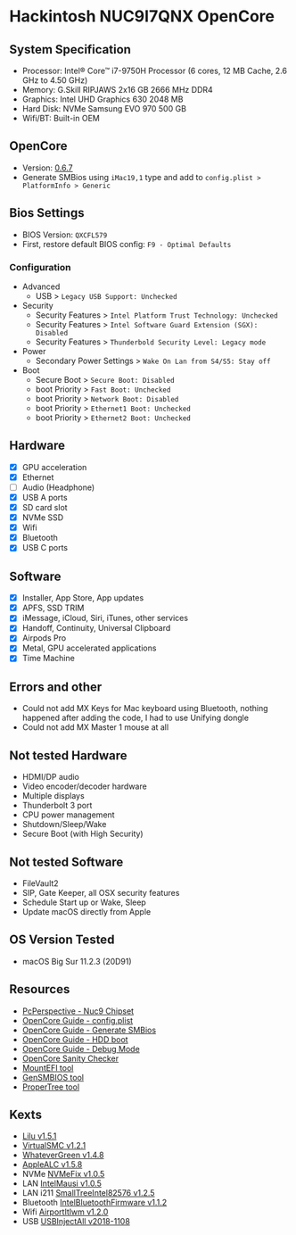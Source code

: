 # Hackintosh NUC9I7QNX OpenCore

## System Specification
- Processor: Intel® Core™ i7-9750H Processor (6 cores, 12 MB Cache, 2.6 GHz to 4.50 GHz)
- Memory: G.Skill RIPJAWS 2x16 GB 2666 MHz DDR4
- Graphics: Intel UHD Graphics 630 2048 MB
- Hard Disk: NVMe Samsung EVO 970 500 GB 
- Wifi/BT: Built-in OEM

## OpenCore
- Version: [0.6.7](https://github.com/acidanthera/OpenCorePkg/releases/tag/0.6.7)
- Generate SMBios using `iMac19,1` type and add to `config.plist > PlatformInfo > Generic`

## Bios Settings
- BIOS Version: `QXCFL579`
- First, restore default BIOS config: `F9 - Optimal Defaults`

### Configuration
- Advanced
  - USB > `Legacy USB Support: Unchecked`
- Security
  - Security Features > `Intel Platform Trust Technology: Unchecked`
  - Security Features > `Intel Software Guard Extension (SGX): Disabled`
  - Security Features > `Thunderbold Security Level: Legacy mode`
- Power
  - Secondary Power Settings > `Wake On Lan from S4/S5: Stay off`
- Boot
  - Secure Boot > `Secure Boot: Disabled`
  - boot Priority > `Fast Boot: Unchecked`
  - boot Priority > `Network Boot: Disabled`
  - boot Priority > `Ethernet1 Boot: Unchecked`
  - boot Priority > `Ethernet2 Boot: Unchecked`

## Hardware

* [x] GPU acceleration
* [x] Ethernet
* [ ] Audio \(Headphone\)
* [x] USB A ports
* [x] SD card slot
* [x] NVMe SSD
* [x] Wifi
* [x] Bluetooth
* [x] USB C ports

## Software

* [x] Installer, App Store, App updates
* [x] APFS, SSD TRIM
* [x] iMessage, iCloud, Siri, iTunes, other services
* [x] Handoff, Continuity, Universal Clipboard
* [x] Airpods Pro
* [x] Metal, GPU accelerated applications
* [x] Time Machine

## Errors and other

* Could not add MX Keys for Mac keyboard using Bluetooth, nothing happened after adding the code, I had to use Unifying dongle
* Could not add MX Master 1 mouse at all

## Not tested Hardware
* HDMI/DP audio
* Video encoder/decoder hardware
* Multiple displays
* Thunderbolt 3 port
* CPU power management
* Shutdown/Sleep/Wake
* Secure Boot \(with High Security\)

## Not tested  Software
* FileVault2
* SIP, Gate Keeper, all OSX security features
* Schedule Start up or Wake, Sleep
* Update macOS directly from Apple

## OS Version Tested
- macOS Big Sur 11.2.3 (20D91)

## Resources
- [PcPerspective - Nuc9 Chipset](https://pcper.com/2020/04/intel-nuc-9-extreme-nuc9i9qnx-review/#ftoc-heading-19)
- [OpenCore Guide - config.plist](https://dortania.github.io/OpenCore-Install-Guide/config-laptop.plist/coffee-lake-plus.html#starting-point) 
- [OpenCore Guide - Generate SMBios](https://dortania.github.io/OpenCore-Install-Guide/config-laptop.plist/coffee-lake-plus.html#platforminfo)
- [OpenCore Guide - HDD boot](https://dortania.github.io/OpenCore-Post-Install/universal/oc2hdd.html#grabbing-opencore-off-the-usb)
- [OpenCore Guide - Debug Mode](https://dortania.github.io/OpenCore-Install-Guide/troubleshooting/debug.html)
- [OpenCore Sanity Checker](https://opencore.slowgeek.com)
- [MountEFI tool](https://github.com/corpnewt/MountEFI)
- [GenSMBIOS tool](https://github.com/corpnewt/GenSMBIOS)
- [ProperTree tool](https://github.com/corpnewt/ProperTree)

## Kexts
- [Lilu v1.5.1](https://github.com/acidanthera/Lilu/releases/tag/1.5.1)
- [VirtualSMC v1.2.1](https://github.com/acidanthera/VirtualSMC/releases/tag/1.2.1)
- [WhateverGreen v1.4.8](https://github.com/acidanthera/WhateverGreen/releases/tag/1.4.8)
- [AppleALC v1.5.8](https://github.com/acidanthera/AppleALC/releases/tag/1.5.8)
- NVMe [NVMeFix v1.0.5](https://github.com/acidanthera/NVMeFix/releases/tag/1.0.5)
- LAN [IntelMausi v1.0.5](https://github.com/acidanthera/IntelMausi/releases/tag/1.0.5)
- LAN i211 [SmallTreeIntel82576 v1.2.5](https://github.com/khronokernel/SmallTree-I211-AT-patch/releases/tag/1.2.5)
- Bluetooth [IntelBluetoothFirmware v1.1.2](https://github.com/OpenIntelWireless/IntelBluetoothFirmware/releases/tag/1.1.2)
- Wifi [AirportItlwm v1.2.0](https://github.com/OpenIntelWireless/itlwm/releases/tag/v1.2.0)
- USB [USBInjectAll v2018-1108](https://bitbucket.org/RehabMan/os-x-usb-inject-all/downloads/?tab=downloads)

